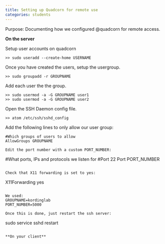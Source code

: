 ```yaml
---
title: Setting up Quadcorn for remote use
categories: students
---
```


Purpose: Documenting how we configured @quadcorn for remote access.


**On the server**

Setup user accounts on quadcorn
```
>> sudo useradd --create-home USERNAME
```

Once you have created the users, setup the usergroup.
```
>> sudo groupadd -r GROUPNAME
```

Add each user the the group.
```
>> sudo usermod -a -G GROUPNAME user1
>> sudo usermod -a -G GROUPNAME user2
```

Open the SSH Daemon config file.
```
>> atom /etc/ssh/sshd_config
```

Add the following lines to only allow our user group:
```
#Which groups of users to allow
AllowGroups GROUPNAME

Edit the port number with a custom PORT_NUMBER:

```
#What ports, IPs and protocols we listen for
#Port 22
Port PORT_NUMBER
```

Check that X11 forwarding is set to yes:
```
X11Forwarding yes
```

We used:
GROUPNAME=kordinglab
PORT_NUMBER=5000

Once this is done, just restart the ssh server:
```
sudo service sshd restart
```

**On your client**
